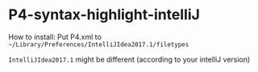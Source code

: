 P4-syntax-highlight-intelliJ
====

How to install:
Put P4.xml to `~/Library/Preferences/IntelliJIdea2017.1/filetypes`

`IntelliJIdea2017.1` might be different (according to your intelliJ version)


